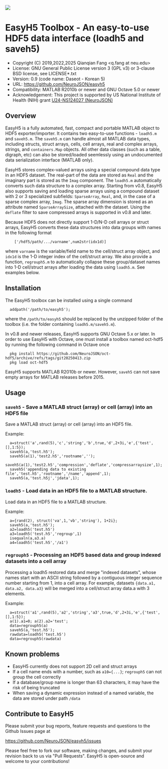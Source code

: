 ![](https://neurojson.org/wiki/upload/neurojson_banner_long.png)

# EasyH5 Toolbox - An easy-to-use HDF5 data interface (loadh5 and saveh5)

* Copyright (C) 2019,2022,2025  Qianqian Fang <q.fang at neu.edu>
* License: GNU General Public License version 3 (GPL v3) or 3-clause BSD license, see LICENSE*.txt
* Version: 0.9 (code name: Daseot - Korean 5)
* URL: https://github.com/NeuroJSON/easyh5
* Compatibility: MATLAB R2010b or newer and GNU Octave 5.0 or newer
* Acknowledgement: This project is supported by US National Institute of Health (NIH)
  grant [U24-NS124027 (NeuroJSON)](https://reporter.nih.gov/project-details/10308329)

## Overview

EasyH5 is a fully automated, fast, compact and portable MATLAB object to HDF5
exporter/importer. It contains two easy-to-use functions - `loadh5.m` and
`saveh5.m`. The `saveh5.m` can handle almost all MATLAB data types, including 
structs, struct arrays, cells, cell arrays, real and complex arrays, strings, 
and `containers.Map` objects. All other data classes (such as a table, digraph, 
etc) can also be stored/loaded seemlessly using an undocumented data serialization 
interface (MATLAB only).

EasyH5 stores complex-valued arrays using a special compound data type in an
HDF5 dataset. The real-part of the data are stored as `Real` and the imaginary
part is stored as the `Imag` component. The `loadh5.m` automatically converts
such data structure to a complex array. Starting from v0.8, EasyH5 also supports
saving and loading sparse arrays using a compound dataset with 2 or 3
specialized subfields: `SparseArray`, `Real`, and, in the case of a sparse
complex array, `Imag`. The sparse array dimension is stored as an attribute
named `SparseArraySize`, attached with the dataset. Using the `deflate` filter
to save compressed arrays is supported in v0.8 and later.

Because HDF5 does not directly support 1-D/N-D cell arrays or struct arrays,
EasyH5 converts these data structures into data groups with names in the 
following format
```
    ['/hdf5/path/.../varname',num2str(idx1d)]
```
where `varname` is the variable/field name to the cell/struct array object, 
and `idx1d` is the 1-D integer index of the cell/struct array. We also provide
a function, `regrouph5.m` to automatically collapse these group/dataset names
into 1-D cell/struct arrays after loading the data using `loadh5.m`. See examples
below.

## Installation

The EasyH5 toolbox can be installed using a single command
```
  addpath('/path/to/easyh5');
```
where the `/path/to/easyh5` should be replaced by the unzipped folder
of the toolbox (i.e. the folder containing `loadh5.m/saveh5.m`).

In v0.8 and newer releases, EasyH5 supports GNU Octave 5.x or later.
In order to use EasyH5 with Octave, one must install a toolbox named oct-hdf5
by running the following command in Octave once
```
  pkg install https://github.com/NeuroJSON/oct-hdf5/archive/refs/tags/git20250413.zip
  pkg load oct-hdf5
```

EasyH5 supports MATLAB R2010b or newer. However, `saveh5` can not save empty
arrays for MATLAB releases before 2015.


## Usage

### `saveh5` - Save a MATLAB struct (array) or cell (array) into an HDF5 file
Save a MATLAB struct (array) or cell (array) into an HDF5 file.

Example:
```
  a=struct('a',rand(5),'c','string','b',true,'d',2+3i,'e',{'test',[],1:5});
  saveh5(a,'test.h5');
  saveh5(a(1),'test2.h5','rootname','');
  saveh5(a(1),'test2.h5','compression','deflate','compressarraysize',1);
  saveh5('appending data to existing file','test.h5','rootname','/name','append',1);
  saveh5(a,'test.h5j','jdata',1);
```
### `loadh5` - Load data in an HDF5 file to a MATLAB structure.
Load data in an HDF5 file to a MATLAB structure.

Example:
```
  a={rand(2), struct('va',1,'vb','string'), 1+2i};
  saveh5(a,'test.h5');
  a2=loadh5('test.h5')
  a3=loadh5('test.h5','regroup',1)
  isequaln(a,a3.a)
  a4=loadh5('test.h5','/a1')
```
### `regrouph5` - Processing an HDF5 based data and group indexed datasets into a cell array
Processing a loadh5 restored data and merge "indexed datasets", whose
names start with an ASCII string followed by a contiguous integer
sequence number starting from 1, into a cell array. For example,
datasets `{data.a1, data.a2, data.a3}` will be merged into a cell/struct
array data.a with 3 elements.

Example:
```
  a=struct('a1',rand(5),'a2','string','a3',true,'d',2+3i,'e',{'test',[],1:5});
  a(1).a1=0; a(2).a2='test';
  data=regrouph5(a)
  saveh5(a,'test.h5');
  rawdata=loadh5('test.h5')
  data=regrouph5(rawdata)
```

## Known problems
- EasyH5 currently does not support 2D cell and struct arrays
- If a cell name ends with a number, such as `a10={...}`; `regrouph5` can not group the cell correctly
- If a database/group name is longer than 63 characters, it may have the risk of being truncated
- When saving a dynamic expression instead of a named variable, the data are stored under path `/data`

## Contribute to EasyH5

Please submit your bug reports, feature requests and questions to the Github Issues page at

https://github.com/NeuroJSON/easyh5/issues

Please feel free to fork our software, making changes, and submit your revision back
to us via "Pull Requests". EasyH5 is open-source and welcome to your contributions!

